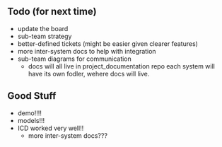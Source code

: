 ## Todo (for next time)
- update the board
- sub-team strategy
- better-defined tickets (might be easier given clearer features)
- more inter-system docs to help with integration
- sub-team diagrams for communication
    - docs will all live in project_documentation repo
        each system will have its own fodler, wehere docs will live. 

## Good Stuff
- demo!!!!
- models!!!
- ICD worked very well!!
    - more inter-system docs???